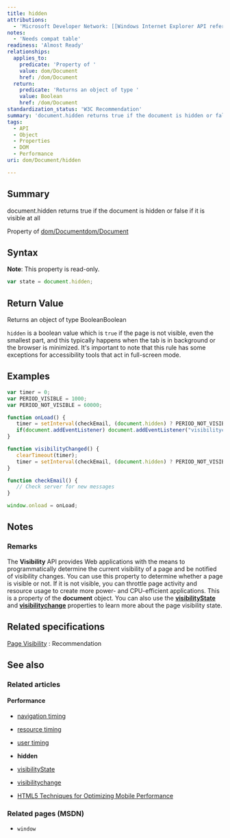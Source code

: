 ```yaml
---
title: hidden
attributions:
  - 'Microsoft Developer Network: [[Windows Internet Explorer API reference](http://msdn.microsoft.com/en-us/library/ie/hh828809%28v=vs.85%29.aspx) Article]'
notes:
  - 'Needs compat table'
readiness: 'Almost Ready'
relationships:
  applies_to:
    predicate: 'Property of '
    value: dom/Document
    href: /dom/Document
  return:
    predicate: 'Returns an object of type '
    value: Boolean
    href: /dom/Document
standardization_status: 'W3C Recommendation'
summary: 'document.hidden returns true if the document is hidden or false if it is visible at all'
tags:
  - API
  - Object
  - Properties
  - DOM
  - Performance
uri: dom/Document/hidden

---
```

## <span>Summary</span>

document.hidden returns true if the document is hidden or false if it is visible at all

Property of [dom/Document](/dom/Document)[dom/Document](/dom/Document)

## <span>Syntax</span>

**Note**: This property is read-only.

``` js
var state = document.hidden;
```

## <span>Return Value</span>

Returns an object of type BooleanBoolean

`hidden` is a boolean value which is `true` if the page is not visible, even the smallest part, and this typically happens when the tab is in background or the browser is minimized. It's important to note that this rule has some exceptions for accessibility tools that act in full-screen mode.

## <span>Examples</span>

``` js
var timer = 0;
var PERIOD_VISIBLE = 1000;
var PERIOD_NOT_VISIBLE = 60000;

function onLoad() {
   timer = setInterval(checkEmail, (document.hidden) ? PERIOD_NOT_VISIBLE : PERIOD_VISIBLE);
   if(document.addEventListener) document.addEventListener("visibilitychange", visibilityChanged);
}

function visibilityChanged() {
   clearTimeout(timer);
   timer = setInterval(checkEmail, (document.hidden) ? PERIOD_NOT_VISIBLE : PERIOD_VISIBLE);
}

function checkEmail() {
   // Check server for new messages
}

window.onload = onLoad;
```

## <span>Notes</span>

### <span>Remarks</span>

The **Visibility** API provides Web applications with the means to programmatically determine the current visibility of a page and be notified of visibility changes. You can use this property to determine whether a page is visible or not. If it is not visible, you can throttle page activity and resource usage to create more power- and CPU-efficient applications. This is a property of the **document** object. You can also use the [**visibilityState**](/dom/Document/visibilityState) and [**visibilitychange**](/dom/Document/visibilityState) properties to learn more about the page visibility state.

## <span>Related specifications</span>

[Page Visibility](http://www.w3.org/TR/page-visibility/#dom-document-hidden)
:   Recommendation

## <span>See also</span>

### <span>Related articles</span>

#### <span>Performance</span>

-   [navigation timing](/apis/navigation_timing)

-   [resource timing](/apis/resource_timing)

-   [user timing](/apis/user_timing)

-   **hidden**

-   [visibilityState](/dom/Document/visibilityState)

-   [visibilitychange](/dom/Document/visibilitychange)

-   [HTML5 Techniques for Optimizing Mobile Performance](/tutorials/mobile_opt_and_perf)

### <span>Related pages (MSDN)</span>

-   `window`
